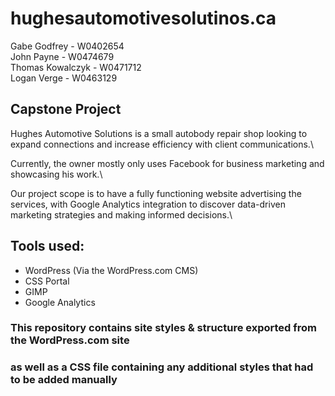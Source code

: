 # hughesautomotivesolutinos.ca
Gabe Godfrey - W0402654\
John Payne - W0474679\
Thomas Kowalczyk - W0471712\
Logan Verge - W0463129

## Capstone Project
Hughes Automotive Solutions is a small autobody repair shop looking to expand connections and increase efficiency with client communications.​\

Currently, the owner mostly only uses Facebook for business marketing and showcasing his work.​\

Our project scope is to have a fully functioning website advertising the services, with Google Analytics integration to discover data-driven marketing strategies and making informed decisions.\


## Tools used:
- WordPress (Via the WordPress.com CMS)
- CSS Portal
- GIMP
- Google Analytics


### This repository contains site styles & structure exported from the WordPress.com site
### as well as a CSS file containing any additional styles that had to be added manually 
